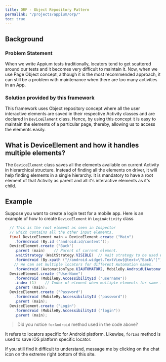 ```yaml
---
title: ORP - Object Repository Pattern
permalink: "/projects/appium/orp/"
toc: true
---
```


## Background

### Problem Statement

When we write Appium tests traditionally, locators tend to get scattered around our tests and it becomes very difficult to maintain it. Now, when we use Page Object concept, although it is the most recommended approach, it can still be a problem with maintenance when there are too many activities in an App.

### Solution provided by this framework

This framework uses Object repository concept where all the user interactive elements are saved in their respective Activity classes and are declared in `DeviceElement` class. Hence, by using this concept it is easy to maintain the elements of a particular page, thereby, allowing us to access the elements easily.

## What is DeviceElement and how it handles multiple elements?

The `DeviceElement` class saves all the elements available on current Activity in hierarchical structure. Instead of finding all the elements on driver, it will help finding elements in a single hierarchy. It is mandatory to have a root element of that Activity as parent and all it's interactive elements as it's child.

## Example
Suppose you want to create a login test for a mobile app.
Here is an example of how to create `DeviceElement` in `LoginActivity` class

```java
  // This is the root element as seen in Inspector
  // which contains all the other input elements.
  final DeviceElement main = DeviceElement.create ("Main")
    .forAndroid (By.id ("android:id/content"));
  DeviceElement.create ("Back")
    .parent (main)    // Parent of current element.
    .waitStrategy (WaitStrategy.VISIBLE)  // Wait strategy to be used while finding the element.
    .forAndroid (By.xpath ("//android.widget.TextView[@text=\"Back\"]"))     // Locator used to find the element.
    // We can set multiple locators for different Automation names.
    .forAndroid (AutomationType.UIAUTOMATOR2, MobileBy.AndroidUIAutomator ("new UiSelector ().text (\"Back\");"));
  DeviceElement.create ("UserName")
    .forAndroid (MobileBy.AccessibilityId ("username"))
    .index (1)    // Index of element when multiple elements for same locator exists.
    .parent (main);
  DeviceElement.create ("Password")
    .forAndroid (MobileBy.AccessibilityId ("password"))
    .parent (main);
  DeviceElement.create ("Login")
    .forAndroid (MobileBy.AccessibilityId ("login"))
    .parent (main);
```

> Did you notice `forAndroid` method used in the code above?

It refers to locators specific for Android platform.
Likewise, `forIos` method is used to save iOS platform specific locator.

If you still find it difficult to understand, message me by clicking on the chat icon on the extreme right bottom of this site.
